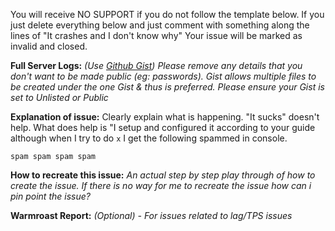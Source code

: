 You will receive NO SUPPORT if you do not follow the template below. If you just delete everything below and just comment with something along the lines of "It crashes and I don't know why" Your issue will be marked as invalid and closed.

**Full Server Logs:** *(Use [Github Gist](https://gist.github.com/))* *Please remove any details that you don't want to be made public (eg: passwords). Gist allows multiple files to be created under the one Gist & thus is preferred. Please ensure your Gist is set to Unlisted or Public*

**Explanation of issue:** Clearly explain what is happening. "It sucks" doesn't help. What does help is "I setup and configured it according to your guide although when I try to do `x` I get the following spammed in console.
```
spam spam spam spam
```

**How to recreate this issue:** *An actual step by step play through of how to create the issue. If there is no way for me to recreate the issue how can i pin point the issue?*

**Warmroast Report:** *(Optional) - For issues related to lag/TPS issues*
